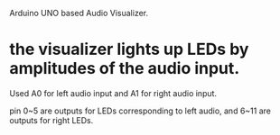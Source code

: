 Arduino UNO based Audio Visualizer.

the visualizer lights up LEDs by amplitudes of the audio input.
=========================================
Used A0 for left audio input and A1 for right audio input.

pin 0~5 are outputs for LEDs corresponding to left audio, and 6~11 are outputs for right LEDs.
